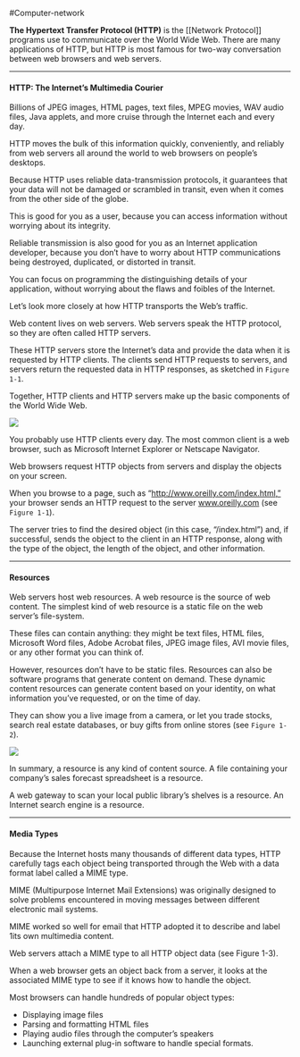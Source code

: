 #Computer-network


**The Hypertext Transfer Protocol (HTTP)** is the [[Network Protocol]] programs use to communicate over the World Wide Web. There are many applications of HTTP, but HTTP is most famous for two-way conversation between web browsers and web servers.

---
#### **HTTP: The Internet’s Multimedia Courier**

Billions of JPEG images, HTML pages, text files, MPEG movies, WAV audio files, Java applets, and more cruise through the Internet each and every day. 

HTTP moves the bulk of this information quickly, conveniently, and reliably from web servers all around the world to web browsers on people’s desktops.

Because HTTP uses reliable data-transmission protocols, it guarantees that your data will not be damaged or scrambled in transit, even when it comes from the other side of the globe. 

This is good for you as a user, because you can access information without
worrying about its integrity. 

Reliable transmission is also good for you as an Internet application developer, because you don’t have to worry about HTTP communications being destroyed, duplicated, or distorted in transit. 

You can focus on programming the distinguishing details of your application, without worrying about the flaws and foibles of the Internet. 

Let’s look more closely at how HTTP transports the Web’s traffic.

Web content lives on web servers. Web servers speak the HTTP protocol, so they are often called HTTP servers. 

These HTTP servers store the Internet’s data and provide the data when it is requested by HTTP clients. The clients send HTTP requests to servers, and servers return the requested data in HTTP responses, as sketched in `Figure 1-1`.

Together, HTTP clients and HTTP servers make up the basic components of the World Wide Web.

![](http-client-server-model.png)


You probably use HTTP clients every day. The most common client is a web
browser, such as Microsoft Internet Explorer or Netscape Navigator. 

Web browsers request HTTP objects from servers and display the objects on your screen.

When you browse to a page, such as “http://www.oreilly.com/index.html,” your
browser sends an HTTP request to the server www.oreilly.com 
(see `Figure 1-1`). 

The server tries to find the desired object (in this case, “/index.html”) and, if successful, sends the object to the client in an HTTP response, along with the type of the object, the length of the object, and other information.

---

#### Resources

Web servers host web resources. A web resource is the source of web content. The simplest kind of web resource is a static file on the web server’s file-system. 

These files can contain anything: they might be text files, HTML files, Microsoft Word files, Adobe Acrobat files, JPEG image files, AVI movie files, or any other format you can think of.

However, resources don’t have to be static files. Resources can also be software programs that generate content on demand. These dynamic content resources can generate content based on your identity, on what information you’ve requested, or on the time of day. 

They can show you a live image from a camera, or let you trade stocks, search real estate databases, or buy gifts from online stores (see `Figure 1-2`).

![](http-resources-diagram.png)

In summary, a resource is any kind of content source. A file containing your company’s sales forecast spreadsheet is a resource. 

A web gateway to scan your local public library’s shelves is a resource. An Internet search engine is a resource.

---

#### Media Types

Because the Internet hosts many thousands of different data types, HTTP carefully tags each object being transported through the Web with a data format label called a MIME type. 

MIME (Multipurpose Internet Mail Extensions) was originally designed to solve problems encountered in moving messages between different electronic mail systems. 

MIME worked so well for email that HTTP adopted it to describe and label 1its own multimedia content.

Web servers attach a MIME type to all HTTP object data (see Figure 1-3). 

When a web browser gets an object back from a server, it looks at the associated MIME type to see if it knows how to handle the object. 

Most browsers can handle hundreds of popular object types: 

* Displaying image files
* Parsing and formatting HTML files
* Playing audio files through the computer’s speakers
* Launching external plug-in software to handle special formats.